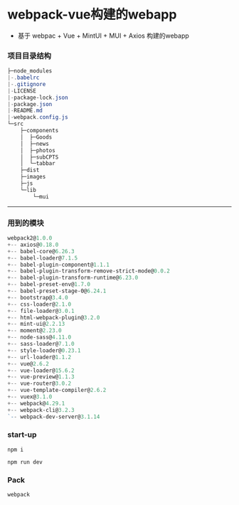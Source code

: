 # webpack-vue构建的webapp

- 基于 webpac + Vue + MintUI + MUI + Axios 构建的webapp

###  项目目录结构

```powershell
├─node_modules
|-.babelrc
|-.gitignore
|-LICENSE
|-package-lock.json
|-package.json
|-README.md
|-webpack.config.js
└─src
    ├─components
    │  ├─Goods
    │  ├─news
    │  ├─photos
    │  ├─subCPTS
    │  └─tabbar
    ├─dist
    ├─images
    ├─js
    └─lib
        └─mui
```



---



### 用到的模块

```powershell
webpack2@1.0.0 
+-- axios@0.18.0
+-- babel-core@6.26.3
+-- babel-loader@7.1.5
+-- babel-plugin-component@1.1.1
+-- babel-plugin-transform-remove-strict-mode@0.0.2
+-- babel-plugin-transform-runtime@6.23.0
+-- babel-preset-env@1.7.0
+-- babel-preset-stage-0@6.24.1
+-- bootstrap@3.4.0
+-- css-loader@2.1.0
+-- file-loader@3.0.1
+-- html-webpack-plugin@3.2.0
+-- mint-ui@2.2.13
+-- moment@2.23.0
+-- node-sass@4.11.0
+-- sass-loader@7.1.0
+-- style-loader@0.23.1
+-- url-loader@1.1.2
+-- vue@2.6.2
+-- vue-loader@15.6.2
+-- vue-preview@1.1.3
+-- vue-router@3.0.2
+-- vue-template-compiler@2.6.2
+-- vuex@3.1.0
+-- webpack@4.29.1
+-- webpack-cli@3.2.3
`-- webpack-dev-server@3.1.14
```





### start-up

`npm i `

`npm run dev`

### Pack

`webpack`
